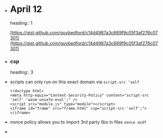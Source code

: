- # April 12
  heading:: 1
  
  [](https://gist.github.com/guybedford/c14d4987a3c669f9c05f3af276c07301)[https://gist.github.com/guybedford/c14d4987a3c669f9c05f3af276c07301](https://gist.github.com/guybedford/c14d4987a3c669f9c05f3af276c07301)
- ### csp
  heading:: 3
- scripts can only run on this exact domain via `script-src ‘self`
  
  ```
  <!doctype html>
  <meta http-equiv="Content-Security-Policy" content="script-src 'self' 'wasm-unsafe-eval';" />
  <script src="module.js" type="module"></script>
  <iframe id="frame" src="frame.html" csp="script-src 'self';"></iframe>
  ```
- nonce policy allows you to import 3rd party libs in files `nonce asdf`
- <script  csp=’nonce=asdf’/>
- import reflection fixes this
- ### complex module transfer scenarios
  heading:: 3
- throttling on wasm on instantiation ?
- why from a JS module example transferring it to a different module
- instantiation knob vs compilation knob
- i knob does not subsume the compilation knob
- MH - being able to create and evaluate the cps wherever it is run
- GB - running web assembly in a frame that doesn’t have wasm-unsafe-eval in its CPS.
- looking at security through mutual suspicion - neither side is higher than the other
  
  [](https://developer.mozilla.org/en-US/docs/Web/API/Trusted_Types_API)[https://developer.mozilla.org/en-US/docs/Web/API/Trusted_Types_API](https://developer.mozilla.org/en-US/docs/Web/API/Trusted_Types_API)
- Deno takes a capability-based security approach over identity-based (?)
- [https://github.com/denoland/deno/issues/378](https://github.com/denoland/deno/issues/378)
- Module source evaluators
-